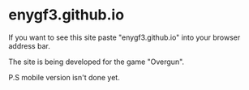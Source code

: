 # enygf3.github.io

If you want to see this site paste "enygf3.github.io" into your browser address bar.

The site is being developed for the game "Overgun".


P.S mobile version isn't done yet.
